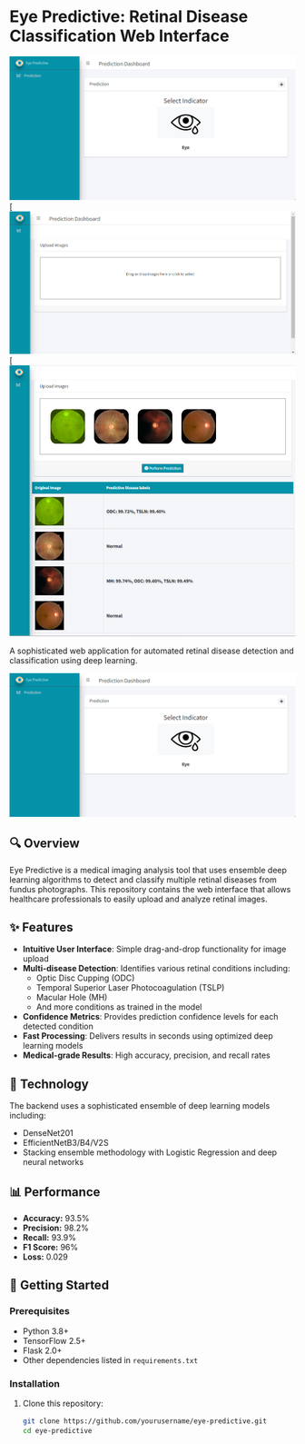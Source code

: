 # Eye Predictive: Retinal Disease Classification Web Interface

![Eye Predictive Dashboard](https://raw.githubusercontent.com/amir5464/Multilabel-Retinal-Disease-Classification-User-Interface/main/prediction/static/images/Screenshot%202023-12-19%20113959.png)
[![Deep Learning](https://raw.githubusercontent.com/amir5464/Multilabel-Retinal-Disease-Classification-User-Interface/main/prediction/static/images/Screenshot%202023-12-19%20114137.png)
[![Medical Imaging](https://raw.githubusercontent.com/amir5464/Multilabel-Retinal-Disease-Classification-User-Interface/main/prediction/static/images/Screenshot%202023-12-19%20121444.png)

A sophisticated web application for automated retinal disease detection and classification using deep learning.

![Eye Predictive Dashboard](https://raw.githubusercontent.com/amir5464/Multilabel-Retinal-Disease-Classification-User-Interface/main/prediction/static/images/Screenshot%202023-12-19%20113959.png)

## 🔍 Overview

Eye Predictive is a medical imaging analysis tool that uses ensemble deep learning algorithms to detect and classify multiple retinal diseases from fundus photographs. This repository contains the web interface that allows healthcare professionals to easily upload and analyze retinal images.

## ✨ Features

- **Intuitive User Interface**: Simple drag-and-drop functionality for image upload
- **Multi-disease Detection**: Identifies various retinal conditions including:
  - Optic Disc Cupping (ODC)
  - Temporal Superior Laser Photocoagulation (TSLP)
  - Macular Hole (MH)
  - And more conditions as trained in the model
- **Confidence Metrics**: Provides prediction confidence levels for each detected condition
- **Fast Processing**: Delivers results in seconds using optimized deep learning models
- **Medical-grade Results**: High accuracy, precision, and recall rates

## 🧠 Technology

The backend uses a sophisticated ensemble of deep learning models including:
- DenseNet201
- EfficientNetB3/B4/V2S
- Stacking ensemble methodology with Logistic Regression and deep neural networks

## 📊 Performance

- **Accuracy:** 93.5%
- **Precision:** 98.2%
- **Recall:** 93.9%
- **F1 Score:** 96%
- **Loss:** 0.029

## 🚀 Getting Started

### Prerequisites

- Python 3.8+
- TensorFlow 2.5+
- Flask 2.0+
- Other dependencies listed in `requirements.txt`

### Installation

1. Clone this repository:
   ```bash
   git clone https://github.com/yourusername/eye-predictive.git
   cd eye-predictive
